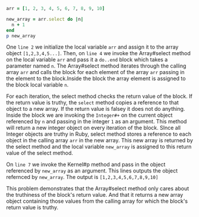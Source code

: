 ```ruby
arr = [1, 2, 3, 4, 5, 6, 7, 8, 9, 10]

new_array = arr.select do |n|
  n + 1
end
p new_array
```
One `line 2` we initialize the local variable `arr` and assign it to the array object `[1,2,3,4,5...]`. Then, on `line 4` we invoke the Array#select method on the local variable `arr` and pass it a `do..end` block which takes a parameter named `n`. The Array#select method iterates through the calling array `arr` and calls the block for each element of the array `arr` passing in the element to the block.Inside the block the array element is assigned to the block local variable `n`.

For each iteration, the select method checks the return value of the block. If the return value is truthy, the `select` method copies a reference to that object to a new array. If the return value is falsey it does not do anything. Inside the block we are invoking the `Integer#+` on the current object referenced by `n` and passing in the integer `1` as an argument. This method will return a new integer object on every iteration of the block. SInce all Integer objects are truthy in Ruby, select method stores a reference to each object in the calling array `arr` in the new array. This new array is returned by the select method and the local variable `new_array` is assigned to this return value of the select method.

On `line 7` we invoke the Kernel#p method and pass in the object referenced by `new_array` as an argument. This lines outputs the object refernced by `new_array`. The output is `[1,2,3,4,5,6,7,8,9,10]`

This problem demonstrates that the Array#select method only cares about the truthiness of the block's return value. And that it returns a new array object containing those values from the calling array for which the block's return value is truthy.


